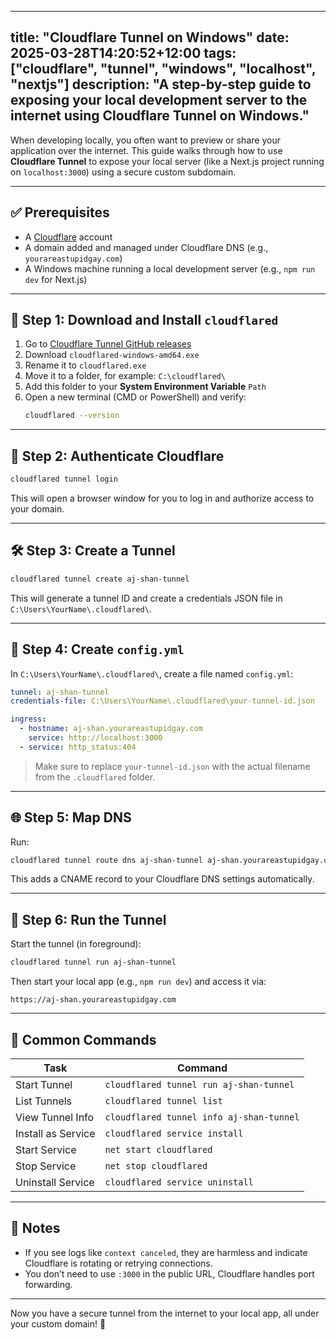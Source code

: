
---
title: "Cloudflare Tunnel on Windows"
date: 2025-03-28T14:20:52+12:00
tags: ["cloudflare", "tunnel", "windows", "localhost", "nextjs"]
description: "A step-by-step guide to exposing your local development server to the internet using Cloudflare Tunnel on Windows."
---

When developing locally, you often want to preview or share your application over the internet. This guide walks through how to use **Cloudflare Tunnel** to expose your local server (like a Next.js project running on `localhost:3000`) using a secure custom subdomain.

---

## ✅ Prerequisites

- A [Cloudflare](https://cloudflare.com) account
- A domain added and managed under Cloudflare DNS (e.g., `yourareastupidgay.com`)
- A Windows machine running a local development server (e.g., `npm run dev` for Next.js)

---

## 🔧 Step 1: Download and Install `cloudflared`

1. Go to [Cloudflare Tunnel GitHub releases](https://github.com/cloudflare/cloudflared/releases/latest)
2. Download `cloudflared-windows-amd64.exe`
3. Rename it to `cloudflared.exe`
4. Move it to a folder, for example: `C:\cloudflared\`
5. Add this folder to your **System Environment Variable** `Path`
6. Open a new terminal (CMD or PowerShell) and verify:
   ```bash
   cloudflared --version
   ```

---

## 🔐 Step 2: Authenticate Cloudflare

```bash
cloudflared tunnel login
```

This will open a browser window for you to log in and authorize access to your domain.

---

## 🛠️ Step 3: Create a Tunnel

```bash
cloudflared tunnel create aj-shan-tunnel
```

This will generate a tunnel ID and create a credentials JSON file in `C:\Users\YourName\.cloudflared\`.

---

## 🧾 Step 4: Create `config.yml`

In `C:\Users\YourName\.cloudflared\`, create a file named `config.yml`:

```yaml
tunnel: aj-shan-tunnel
credentials-file: C:\Users\YourName\.cloudflared\your-tunnel-id.json

ingress:
  - hostname: aj-shan.yourareastupidgay.com
    service: http://localhost:3000
  - service: http_status:404
```

> Make sure to replace `your-tunnel-id.json` with the actual filename from the `.cloudflared` folder.

---

## 🌐 Step 5: Map DNS

Run:

```bash
cloudflared tunnel route dns aj-shan-tunnel aj-shan.yourareastupidgay.com
```

This adds a CNAME record to your Cloudflare DNS settings automatically.

---

## 🚀 Step 6: Run the Tunnel

Start the tunnel (in foreground):

```bash
cloudflared tunnel run aj-shan-tunnel
```

Then start your local app (e.g., `npm run dev`) and access it via:

```
https://aj-shan.yourareastupidgay.com
```

---

## 🧠 Common Commands

| Task | Command |
|------|---------|
| Start Tunnel | `cloudflared tunnel run aj-shan-tunnel` |
| List Tunnels | `cloudflared tunnel list` |
| View Tunnel Info | `cloudflared tunnel info aj-shan-tunnel` |
| Install as Service | `cloudflared service install` |
| Start Service | `net start cloudflared` |
| Stop Service | `net stop cloudflared` |
| Uninstall Service | `cloudflared service uninstall` |

---

## 🧩 Notes

- If you see logs like `context canceled`, they are harmless and indicate Cloudflare is rotating or retrying connections.
- You don’t need to use `:3000` in the public URL, Cloudflare handles port forwarding.

---

Now you have a secure tunnel from the internet to your local app, all under your custom domain! 🚀
